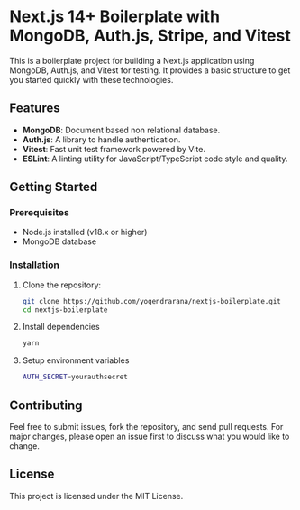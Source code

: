 # Next.js 14+ Boilerplate with MongoDB, Auth.js, Stripe, and Vitest

This is a boilerplate project for building a Next.js application using MongoDB, Auth.js, and Vitest for testing. It provides a basic structure to get you started quickly with these technologies.

## Features

- **MongoDB**: Document based non relational database.
- **Auth.js**: A library to handle authentication.
- **Vitest**: Fast unit test framework powered by Vite.
- **ESLint**: A linting utility for JavaScript/TypeScript code style and quality.

## Getting Started

### Prerequisites

- Node.js installed (v18.x or higher)
- MongoDB database

### Installation

1. Clone the repository:
   ```bash
   git clone https://github.com/yogendrarana/nextjs-boilerplate.git
   cd nextjs-boilerplate

2. Install dependencies
    ```bash
    yarn

3. Setup environment variables
    ```bash
    AUTH_SECRET=yourauthsecret

## Contributing

Feel free to submit issues, fork the repository, and send pull requests. For major changes, please open an issue first to discuss what you would like to change.

## License

This project is licensed under the MIT License.